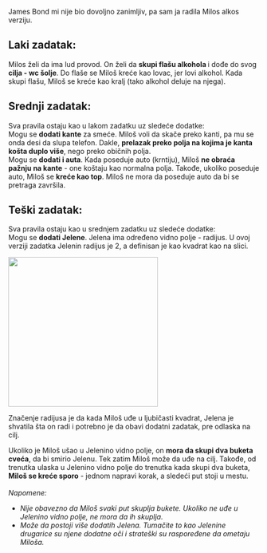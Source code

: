 James Bond mi nije bio dovoljno zanimljiv, pa sam ja radila Milos alkos verziju.

<h2> Laki zadatak: </h2> 
<p> 
  Milos želi da ima lud provod. On želi da <b> skupi flašu alkohola </b> i dođe do svog <b>cilja - wc šolje</b>.
  Do flaše se Miloš kreće kao lovac, jer lovi alkohol. Kada skupi flašu, Miloš se kreće kao kralj (tako alkohol deluje na njega).
</p>

<h2> Srednji zadatak: </h2> 
<p> 
Sva pravila ostaju kao u lakom zadatku uz sledeće dodatke: <br/>
Mogu se <b>dodati kante</b> za smeće. Miloš voli da skače preko kanti, pa mu se onda desi da slupa telefon. Dakle, <b>prelazak preko polja na kojima je kanta košta duplo više</b>, nego preko običnih polja. <br/>
Mogu se <b>dodati i auta</b>. Kada poseduje auto (krntiju), Miloš <b>ne obraća pažnju na kante</b> - one koštaju kao normalna polja. Takođe, ukoliko poseduje auto, Miloš se <b>kreće kao top</b>. Miloš ne mora da poseduje auto da bi se pretraga završila.  
</p>
  
<h2> Teški zadatak: </h2> 
<p> 
Sva pravila ostaju kao u srednjem zadatku uz sledeće dodatke: <br/>
Mogu se <b>dodati Jelene</b>. Jelena ima određeno vidno polje - radijus. U ovoj verziji zadatka Jelenin radijus je 2, a definisan je kao kvadrat kao na slici. </p>
  <img src="https://github.com/milicat228/ORI-Pretrage/blob/master/JamesBond/senzorRadijus.png" height = "300px">
<p>
Značenje radijusa je da kada Miloš uđe u ljubičasti kvadrat, Jelena je shvatila šta on radi i potrebno je da obavi dodatni zadatak, pre odlaska na cilj.  
</p>
  
<p> 
Ukoliko je Miloš ušao u Jelenino vidno polje, on <b>mora da skupi dva buketa cveća</b>, da bi smirio Jelenu. Tek zatim Miloš može da uđe na cilj. Takođe, od trenutka ulaska u Jelenino vidno polje do trenutka kada skupi dva buketa, <b>Miloš se kreće sporo</b> - jednom napravi korak, a sledeći put stoji u mestu. <br/><br/>
<i> Napomene: 
<ul>
<li>Nije obavezno da Miloš svaki put skuplja bukete. Ukoliko ne uđe u Jelenino vidno polje, ne mora da ih skuplja. </li>
<li>Može da postoji više dodatih Jelena. Tumačite to kao Jelenine drugarice su njene dodatne oči i strateški su raspoređene da ometaju Miloša.</li>
</ul>
  </i>
</p>
